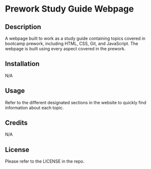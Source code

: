 # Prework Study Guide Webpage

## Description

A webpage built to work as a study guide containing topics covered in bootcamp prework, including HTML, CSS, Git, and JavaScript. The webpage is built using every aspect covered in the prework.

## Installation

N/A

## Usage

Refer to the different designated sections in the website to quickly find information about each topic.

## Credits

N/A

## License

Please refer to the LICENSE in the repo.
